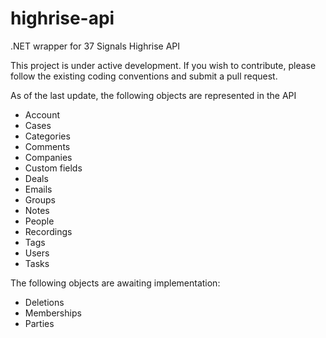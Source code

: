highrise-api
============

.NET wrapper for 37 Signals Highrise API

This project is under active development. If you wish to contribute, please follow the existing coding conventions and submit a pull request.

As of the last update, the following objects are represented in the API

- Account
- Cases
- Categories
- Comments
- Companies
- Custom fields
- Deals
- Emails
- Groups
- Notes
- People
- Recordings
- Tags
- Users
- Tasks

The following objects are awaiting implementation:

- Deletions
- Memberships
- Parties
